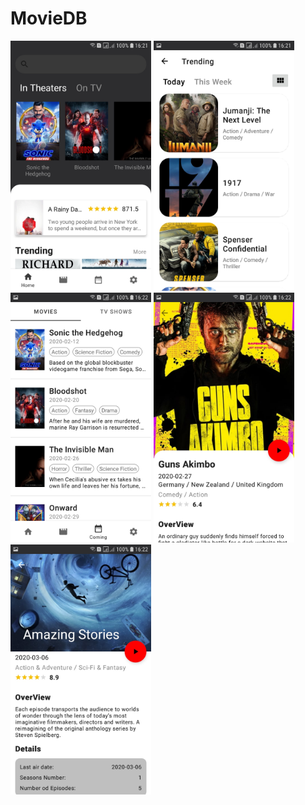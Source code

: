 # MovieDB
<img src="sceenshots/Screenshot_20200311-162141_MovieDB.jpg" width="225"></img>
<img src="sceenshots/Screenshot_20200311-162153_MovieDB.jpg" width="225"></img>
<img src="sceenshots/Screenshot_20200311-162200_MovieDB.jpg" width="225"></img>
<img src="sceenshots/Screenshot_20200311-162219_MovieDB.jpg" width="225"></img>
<img src="sceenshots/Screenshot_20200311-162242_MovieDB.jpg" width="225"></img>